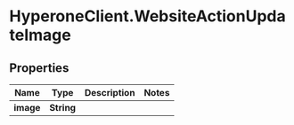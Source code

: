 # HyperoneClient.WebsiteActionUpdateImage

## Properties

Name | Type | Description | Notes
------------ | ------------- | ------------- | -------------
**image** | **String** |  | 


